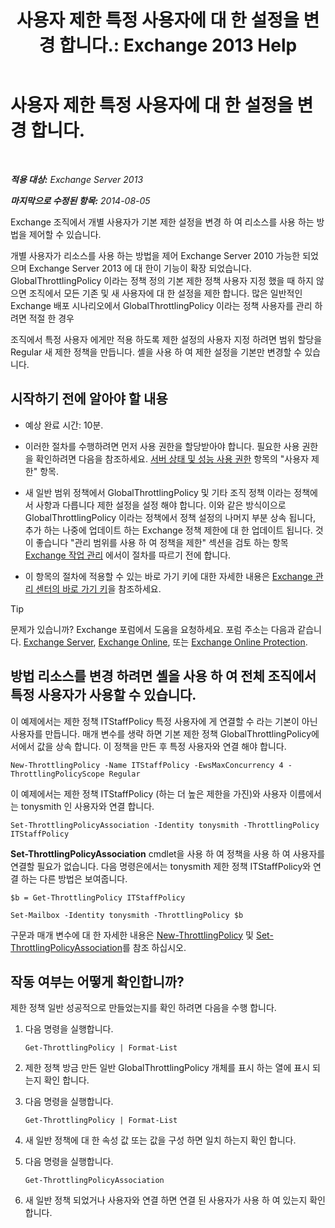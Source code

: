 ﻿---
title: '사용자 제한 특정 사용자에 대 한 설정을 변경 합니다.: Exchange 2013 Help'
TOCTitle: 사용자 제한 특정 사용자에 대 한 설정을 변경 합니다.
ms:assetid: c5f834d6-189d-485e-9800-5e0066815ecf
ms:mtpsurl: https://technet.microsoft.com/ko-kr/library/JJ863577(v=EXCHG.150)
ms:contentKeyID: 50556082
ms.date: 05/22/2018
mtps_version: v=EXCHG.150
ms.translationtype: MT
---

# 사용자 제한 특정 사용자에 대 한 설정을 변경 합니다.

 

_**적용 대상:** Exchange Server 2013_

_**마지막으로 수정된 항목:** 2014-08-05_

Exchange 조직에서 개별 사용자가 기본 제한 설정을 변경 하 여 리소스를 사용 하는 방법을 제어할 수 있습니다.

개별 사용자가 리소스를 사용 하는 방법을 제어 Exchange Server 2010 가능한 되었으며 Exchange Server 2013 에 대 한이 기능이 확장 되었습니다. GlobalThrottlingPolicy 이라는 정책 정의 기본 제한 정책 사용자 지정 했을 때 하지 않으면 조직에서 모든 기존 및 새 사용자에 대 한 설정을 제한 합니다. 많은 일반적인 Exchange 배포 시나리오에서 GlobalThrottlingPolicy 이라는 정책 사용자를 관리 하려면 적절 한 경우

조직에서 특정 사용자 에게만 적용 하도록 제한 설정의 사용자 지정 하려면 범위 할당을 Regular 새 제한 정책을 만듭니다. 셸을 사용 하 여 제한 설정을 기본만 변경할 수 있습니다.

## 시작하기 전에 알아야 할 내용

  - 예상 완료 시간: 10분.

  - 이러한 절차를 수행하려면 먼저 사용 권한을 할당받아야 합니다. 필요한 사용 권한을 확인하려면 다음을 참조하세요. [서버 상태 및 성능 사용 권한](server-health-and-performance-permissions-exchange-2013-help.md) 항목의 "사용자 제한" 항목.

  - 새 일반 범위 정책에서 GlobalThrottlingPolicy 및 기타 조직 정책 이라는 정책에서 사항과 다릅니다 제한 설정을 설정 해야 합니다. 이와 같은 방식이으로 GlobalThrottlingPolicy 이라는 정책에서 정책 설정의 나머지 부분 상속 됩니다, 추가 하는 나중에 업데이트 하는 Exchange 정책 제한에 대 한 업데이트 됩니다. 것이 좋습니다 "관리 범위를 사용 하 여 정책을 제한" 섹션을 검토 하는 항목 [Exchange 작업 관리](exchange-workload-management-exchange-2013-help.md) 에서이 절차를 따르기 전에 합니다.

  - 이 항목의 절차에 적용할 수 있는 바로 가기 키에 대한 자세한 내용은 [Exchange 관리 센터의 바로 가기 키](keyboard-shortcuts-in-the-exchange-admin-center-exchange-online-protection-help.md)을 참조하세요.


> [!TIP]
> 문제가 있습니까? Exchange 포럼에서 도움을 요청하세요. 포럼 주소는 다음과 같습니다. <A href="https://go.microsoft.com/fwlink/p/?linkid=60612">Exchange Server</A>, <A href="https://go.microsoft.com/fwlink/p/?linkid=267542">Exchange Online</A>, 또는 <A href="https://go.microsoft.com/fwlink/p/?linkid=285351">Exchange Online Protection</A>.



## 방법 리소스를 변경 하려면 셸을 사용 하 여 전체 조직에서 특정 사용자가 사용할 수 있습니다.

이 예제에서는 제한 정책 ITStaffPolicy 특정 사용자에 게 연결할 수 라는 기본이 아닌 사용자를 만듭니다. 매개 변수를 생략 하면 기본 제한 정책 GlobalThrottlingPolicy에서에서 값을 상속 합니다. 이 정책을 만든 후 특정 사용자와 연결 해야 합니다.

    New-ThrottlingPolicy -Name ITStaffPolicy -EwsMaxConcurrency 4 -ThrottlingPolicyScope Regular

이 예제에서는 제한 정책 ITStaffPolicy (하는 더 높은 제한을 가진)와 사용자 이름에서는 tonysmith 인 사용자와 연결 합니다.

    Set-ThrottlingPolicyAssociation -Identity tonysmith -ThrottlingPolicy ITStaffPolicy

**Set-ThrottlingPolicyAssociation** cmdlet을 사용 하 여 정책을 사용 하 여 사용자를 연결할 필요가 없습니다. 다음 명령은에서는 tonysmith 제한 정책 ITStaffPolicy와 연결 하는 다른 방법은 보여줍니다.

```
$b = Get-ThrottlingPolicy ITStaffPolicy
```

```
Set-Mailbox -Identity tonysmith -ThrottlingPolicy $b
```

구문과 매개 변수에 대 한 자세한 내용은 [New-ThrottlingPolicy](https://technet.microsoft.com/ko-kr/library/dd351045\(v=exchg.150\)) 및 [Set-ThrottlingPolicyAssociation](https://technet.microsoft.com/ko-kr/library/ff459231\(v=exchg.150\))를 참조 하십시오.

## 작동 여부는 어떻게 확인합니까?

제한 정책 일반 성공적으로 만들었는지를 확인 하려면 다음을 수행 합니다.

1.  다음 명령을 실행합니다.
    
        Get-ThrottlingPolicy | Format-List

2.  제한 정책 방금 만든 일반 GlobalThrottlingPolicy 개체를 표시 하는 열에 표시 되는지 확인 합니다.

3.  다음 명령을 실행합니다.
    
        Get-ThrottlingPolicy | Format-List

4.  새 일반 정책에 대 한 속성 값 또는 값을 구성 하면 일치 하는지 확인 합니다.

5.  다음 명령을 실행합니다.
    
        Get-ThrottlingPolicyAssociation

6.  새 일반 정책 되었거나 사용자와 연결 하면 연결 된 사용자가 사용 하 여 있는지 확인 합니다.

